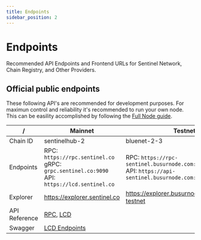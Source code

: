 ```yaml
---
title: Endpoints
sidebar_position: 2
---
```


# Endpoints
Recommended API Endpoints and Frontend URLs for Sentinel Network, Chain Registry, and Other Providers.

## Official public endpoints
These following API's are recommended for development purposes. For maximun control and reliability it's recommended to run your own node. This can be easility accomplished by following the [Full Node guide](/full-node-setup). 

|    /          | Mainnet                                     | Testnet                    |
|---------------|---------------------------------------------|----------------------------|
| Chain ID      | sentinelhub-2                               | bluenet-2-3
| Endpoints     | RPC: `https://rpc.sentinel.co` <br/> gRPC: `grpc.sentinel.co:9090`<br/> API: `https://lcd.sentinel.co` | RPC: `https://rpc-sentinel.busurnode.com:443` <br/> API: `https://api-sentinel.busurnode.com:443`  |
| Explorer      | https://explorer.sentinel.co                | https://explorer.busurnode.com/sentinel-testnet          |
| API Reference |  [RPC](/api?v=RPC), [LCD](/api?v=LCD)       |                            |
| Swagger       | [LCD Endpoints](https://app.swaggerhub.com/apis-docs/sentinelgrowthdao/sentinel-lcd/1.0.0) |                      |